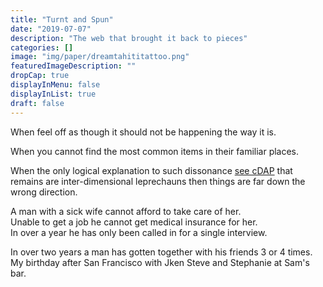 ```yaml
---
title: "Turnt and Spun"
date: "2019-07-07"
description: "The web that brought it back to pieces"
categories: []
image: "img/paper/dreamtahititattoo.png"
featuredImageDescription: ""
dropCap: true
displayInMenu: false
displayInList: true
draft: false
---
```


When feel off as though it should not be happening the way it is.  

When you cannot find the most common items in their familiar places.  

When the only logical explanation to such dissonance [see cDAP](http://palaver.jerad.xyz/toxicity/cdapvocab.html) that remains are inter-dimensional leprechauns then things are far down the wrong direction.


A man with a sick wife cannot afford to take care of her.  
Unable to get a job he cannot get medical insurance for her.  
In over a year he has only been called in for a single interview.  

In over two years a man has gotten together with his friends 3 or 4 times.  
My birthday after San Francisco with Jken Steve and Stephanie at Sam's bar.